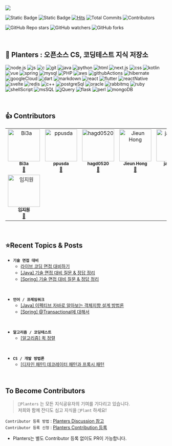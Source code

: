 <img src="https://capsule-render.vercel.app/api?type=rounded&color=DBE9C8&height=200&section=header&text=🌱Planters&desc=Plant%20knowledge%20Together!&descAlign=55&descAlignY=70&fontSize=90" />

![Static Badge](https://img.shields.io/badge/%F0%9F%8C%B1Planted%20Since-2024.04.09-brightgreen)
![Static Badge](https://img.shields.io/badge/Pull%20Requests-Welcome%E2%9D%A4%EF%B8%8F-pink)
[![Hits](https://hits.seeyoufarm.com/api/count/incr/badge.svg?url=https%3A%2F%2Fgithub.com%2FBisi3asi%2FPlanters&count_bg=%2379C83D&title_bg=%23787878&icon=&icon_color=%23E7E7E7&title=Views+%28Today%2C+Total%29&edge_flat=false)](https://github.com/Bisi3asi/Planters)
![Total Commits](https://img.shields.io/github/commit-activity/t/Bisi3asi/Planters?style=flat&label=Total%20Commits&labelColor=23E7E7E7)
![Contributors](https://img.shields.io/github/all-contributors/Bisi3asi/Planters?label=Contributors)    

![GitHub Repo stars](https://img.shields.io/github/stars/Bisi3asi/Planters)
![GitHub watchers](https://img.shields.io/github/watchers/Bisi3asi/Planters)
![GitHub forks](https://img.shields.io/github/forks/Bisi3asi/Planters)

<br>

## 🌱 Planters : 오픈소스 CS, 코딩테스트 지식 저장소 
![node.js](https://img.shields.io/badge/Node.js-43853D?style=for-the-badge&logo=node.js&logoColor=white)
![js](https://img.shields.io/badge/JavaScript-F7DF1E?style=for-the-badge&logo=JavaScript&logoColor=white)
![c](https://img.shields.io/badge/C-00599C?style=for-the-badge&logo=c&logoColor=white)
![git](https://img.shields.io/badge/GIT-E44C30?style=for-the-badge&logo=git&logoColor=white)
![java](https://img.shields.io/badge/Java-ED8B00?style=for-the-badge&logo=openjdk&logoColor=white)
![python](https://img.shields.io/badge/Python-14354C?style=for-the-badge&logo=python&logoColor=white)
![html](https://img.shields.io/badge/HTML5-E34F26?style=for-the-badge&logo=html5&logoColor=white)
![next.js](https://img.shields.io/badge/Next.js-000?logo=nextdotjs&logoColor=fff&style=for-the-badge)
![css](https://img.shields.io/badge/CSS-239120?&style=for-the-badge&logo=css3&logoColor=white)
![kotlin](https://img.shields.io/badge/Kotlin-0095D5?&style=for-the-badge&logo=kotlin&logoColor=white)
![vue](https://img.shields.io/badge/Vue.js-35495E?style=for-the-badge&logo=vue.js&logoColor=4FC08D)
![spring](https://img.shields.io/badge/Spring-6DB33F?style=for-the-badge&logo=spring&logoColor=white)
![mysql](https://img.shields.io/badge/MySQL-00000F?style=for-the-badge&logo=mysql&logoColor=white)
![PHP](https://img.shields.io/badge/PHP-777BB4?style=for-the-badge&logo=php&logoColor=white)
![aws](https://img.shields.io/badge/Amazon_AWS-232F3E?style=for-the-badge&logo=amazon-aws&logoColor=white)
![githubActions](https://img.shields.io/badge/GitHub_Actions-2088FF?style=for-the-badge&logo=github-actions&logoColor=white)
![hibernate](https://img.shields.io/badge/Hibernate-59666C?style=for-the-badge&logo=Hibernate&logoColor=white)
![googleCloud](https://img.shields.io/badge/Google_Cloud-4285F4?style=for-the-badge&logo=google-cloud&logoColor=white)
![dart](https://img.shields.io/badge/Dart-0175C2?style=for-the-badge&logo=dart&logoColor=white)
![markdown](https://img.shields.io/badge/Markdown-000000?style=for-the-badge&logo=markdown&logoColor=white)
![react](https://img.shields.io/badge/React-20232A?style=for-the-badge&logo=react&logoColor=61DAFB)
![flutter](https://img.shields.io/badge/Flutter-02569B?style=for-the-badge&logo=flutter&logoColor=white)
![reactNative](https://img.shields.io/badge/React_Native-20232A?style=for-the-badge&logo=react&logoColor=61DAFB)
![svelte](https://img.shields.io/badge/Svelte-4A4A55?style=for-the-badge&logo=svelte&logoColor=FF3E00)
![redis](https://img.shields.io/badge/redis-%23DD0031.svg?&style=for-the-badge&logo=redis&logoColor=white)
![c++](https://img.shields.io/badge/C%2B%2B-00599C?style=for-the-badge&logo=c%2B%2B&logoColor=white)
![postgreSql](https://img.shields.io/badge/PostgreSQL-316192?style=for-the-badge&logo=postgresql&logoColor=white)
![oracle](https://img.shields.io/badge/Oracle-F80000?style=for-the-badge&logo=Oracle&logoColor=white)
![rabbitmq](https://img.shields.io/badge/rabbitmq-%23FF6600.svg?&style=for-the-badge&logo=rabbitmq&logoColor=white)
![ruby](https://img.shields.io/badge/Ruby-CC342D?style=for-the-badge&logo=ruby&logoColor=white)
![shellScript](https://img.shields.io/badge/Shell_Script-121011?style=for-the-badge&logo=gnu-bash&logoColor=white)
![msSQL](https://img.shields.io/badge/Microsoft_SQL_Server-CC2927?style=for-the-badge&logo=microsoft-sql-server&logoColor=white)
![jQuery](https://img.shields.io/badge/jQuery-0769AD?style=for-the-badge&logo=jquery&logoColor=white)
![flask](https://img.shields.io/badge/Flask-000000?style=for-the-badge&logo=flask&logoColor=white)
![perl](https://img.shields.io/badge/Perl-39457E?style=for-the-badge&logo=perl&logoColor=white)
![mongoDB](https://img.shields.io/badge/MongoDB-4EA94B?style=for-the-badge&logo=mongodb&logoColor=white)

<br>
    
## 👍 Contributors

<!-- ALL-CONTRIBUTORS-LIST:START - Do not remove or modify this section -->
<!-- prettier-ignore-start -->
<!-- markdownlint-disable -->
<table>
  <tbody>
    <tr>
      <td align="center" valign="top" width="14.28%"><a href="https://github.com/Bisi3asi"><img src="https://avatars.githubusercontent.com/u/60452780?v=4?s=100" width="100px;" alt="Bi3a"/><br /><sub><b>Bi3a</b></sub></a><br /><a href="#blog-Bisi3asi" title="Blogposts">📝</a></td>
      <td align="center" valign="top" width="14.28%"><a href="https://github.com/ppusda"><img src="https://avatars.githubusercontent.com/u/51808344?v=4?s=100" width="100px;" alt="ppusda"/><br /><sub><b>ppusda</b></sub></a><br /><a href="#blog-ppusda" title="Blogposts">📝</a></td>
      <td align="center" valign="top" width="14.28%"><a href="https://github.com/hagd0520"><img src="https://avatars.githubusercontent.com/u/146146134?v=4?s=100" width="100px;" alt="hagd0520"/><br /><sub><b>hagd0520</b></sub></a><br /><a href="#blog-hagd0520" title="Blogposts">📝</a></td>
      <td align="center" valign="top" width="14.28%"><a href="https://github.com/itonse"><img src="https://avatars.githubusercontent.com/u/76129297?v=4?s=100" width="100px;" alt="Jieun Hong"/><br /><sub><b>Jieun Hong</b></sub></a><br /><a href="#blog-itonse" title="Blogposts">📝</a></td>
      <td align="center" valign="top" width="14.28%"><a href="https://github.com/jae9380"><img src="https://avatars.githubusercontent.com/u/145907325?v=4?s=100" width="100px;" alt="jae9380"/><br /><sub><b>jae9380</b></sub></a><br /><a href="#blog-jae9380" title="Blogposts">📝</a></td>
      <td align="center" valign="top" width="14.28%"><a href="https://github.com/sleo113"><img src="https://avatars.githubusercontent.com/u/77144006?v=4?s=100" width="100px;" alt="JeUk Park"/><br /><sub><b>JeUk Park</b></sub></a><br /><a href="#blog-sleo113" title="Blogposts">📝</a></td>
      <td align="center" valign="top" width="14.28%"><a href="https://github.com/leeyujin0000"><img src="https://avatars.githubusercontent.com/u/106787560?v=4?s=100" width="100px;" alt="leeyujin"/><br /><sub><b>leeyujin</b></sub></a><br /><a href="#blog-leeyujin0000" title="Blogposts">📝</a></td>
    </tr>
    <tr>
      <td align="center" valign="top" width="14.28%"><a href="https://github.com/i-am-jiwon"><img src="https://avatars.githubusercontent.com/u/141749436?v=4?s=100" width="100px;" alt="임지원"/><br /><sub><b>임지원</b></sub></a><br /><a href="#blog-i-am-jiwon" title="Blogposts">📝</a></td>
    </tr>
  </tbody>
</table>

<!-- markdownlint-restore -->
<!-- prettier-ignore-end -->

<!-- ALL-CONTRIBUTORS-LIST:END -->

<br>

## ⭐Recent Topics & Posts
* **`기술 면접 대비`**
  * [라이브 코딩 면접 대비하기](./Interview/%5B면접%20대비%5D%20라이브%20코딩%20면접%20대비하기.md)
  * [[Java] 기술 면접 대비 질문 & 정답 정리](./Interview/%5B기술면접%20대비%5D%20%5BJava%5D%20빈출%20기술%20질문%20&%20정답%20정리.md)
  * [[Spring] 기술 면접 대비 질문 & 정답 정리](./Interview/%5B기술면접%20대비%5D%20%5BSpring%5D%20빈출%20기술%20질문%20&%20정답%20정리.md)

<br>

* **`언어 / 프레임워크`**
  * [[Java] 이펙티브 자바로 알아보는 객체지향 설계 방법론](./Language/Java/이펙티브자바)
  * [[Spring] @Transactional에 대해서](./Tech/Spring/Spring%20@Transactional에%20대해서.md)

<br>

* **`알고리즘 / 코딩테스트`**
  * [[알고리즘] 퀵 정렬](./Coding%20Test/Algorithm/퀵%20정렬%20이해하기.md)

<br>

* **`CS / 개발 방법론`**
  * [[디자인 패턴] 데코레이터 패턴과 프록시 패턴](./Computer%20Science/Design%20Pattern/데코레이터%20패턴과%20프록시%20패턴의%20차이.md)

<br>

## To Become Contributors
>`🌱Planters` 는 모든 지식공유자의 기여를 기다리고 있습니다.    
저희와 함께 잔디도 심고 지식을 `🌱Plant` 하세요!
    
`Contributor 등록 방법` : [Planters Discussion 참고](https://github.com/Bisi3asi/Planters/discussions/2)    
`Contributor 등록 신청` : [Planters Contribution 등록](https://github.com/Bisi3asi/Planters/discussions/categories/contributor-%EB%93%B1%EB%A1%9D)
* Planters는 별도 Contributor 등록 없이도 PR이 가능합니다.
